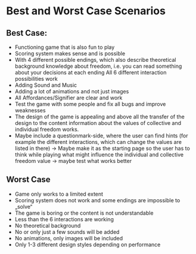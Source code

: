 # Best and Worst Case Scenarios

## Best Case:
- Functioning game that is also fun to play 
- Scoring system makes sense and is possible 
- With 4 different possible endings, which also describe theoretical background knowledge about freedom, i.e. you can read something about your decisions at each ending
All 6 different interaction possibilities work
- Adding Sound and Music 
- Adding a lot of animations and not just images
- All Affordances/Signifier are clear and work 
- Test the game with some people and fix all bugs and improve weaknesses
- The design of the game is appealing and above all the transfer of the design to the content information about the values of collective and individual freedom works. 
- Maybe include a questionmark-side, where the user can find hints (for example the different interactions, which can change the values are listed in there) -> Maybe make it as the starting page so the user has to think while playing what might influence the individual and collective freedom value -> maybe test what works better

## Worst Case
- Game only works to a limited extent 
- Scoring system does not work and some endings are impossible to „solve“
- The game is boring or the content is not understandable 
- Less than the 6 interactions are working
- No theoretical background 
- No or only just a few sounds will be added 
- No animations, only images will be included
- Only 1-3 different design styles depending on performance